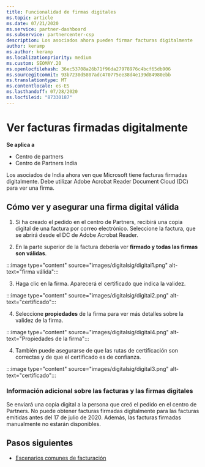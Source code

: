 ```yaml
---
title: Funcionalidad de firmas digitales
ms.topic: article
ms.date: 07/21/2020
ms.service: partner-dashboard
ms.subservice: partnercenter-csp
description: Los asociados ahora pueden firmar facturas digitalmente
author: keramp
ms.author: keramp
ms.localizationpriority: medium
ms.custom: SEOMAY.20
ms.openlocfilehash: 36ec53708a26b71f96da27978976c4bcf65db906
ms.sourcegitcommit: 93b7230d5807adc470775ee38d4e139d84980ebb
ms.translationtype: MT
ms.contentlocale: es-ES
ms.lasthandoff: 07/28/2020
ms.locfileid: "87330187"
---
```

# <a name="view-digitally-signed-invoices"></a>Ver facturas firmadas digitalmente

**Se aplica a**

- Centro de partners
- Centro de Partners India


Los asociados de India ahora ven que Microsoft tiene facturas firmadas digitalmente. Debe utilizar Adobe Acrobat Reader Document Cloud (DC) para ver una firma.

## <a name="how-to-view-and-insure-a-valid-digital-signature"></a>Cómo ver y asegurar una firma digital válida


1. Si ha creado el pedido en el centro de Partners, recibirá una copia digital de una factura por correo electrónico. Seleccione la factura, que se abrirá desde el DC de Adobe Acrobat Reader.


2. En la parte superior de la factura debería ver **firmado y todas las firmas son válidas**.
 
 :::image type="content" source="images/digitalsig/digital1.png" alt-text="firma válida":::

3. Haga clic en la firma. Aparecerá el certificado que indica la validez.

:::image type="content" source="images/digitalsig/digital2.png" alt-text="certificado"::: 

4. Seleccione **propiedades** de la firma para ver más detalles sobre la validez de la firma.

:::image type="content" source="images/digitalsig/digital4.png" alt-text="Propiedades de la firma"::: 

4. También puede asegurarse de que las rutas de certificación son correctas y de que el certificado es de confianza.

 :::image type="content" source="images/digitalsig/digital3.png" alt-text="certificado":::

### <a name="additional-information-on-invoices-and-digital-signatures"></a>Información adicional sobre las facturas y las firmas digitales

Se enviará una copia digital a la persona que creó el pedido en el centro de Partners. No puede obtener facturas firmadas digitalmente para las facturas emitidas antes del 17 de julio de 2020. Además, las facturas firmadas manualmente no estarán disponibles.

## <a name="next-steps"></a>Pasos siguientes

- [Escenarios comunes de facturación](common-billing-scenarios.md)